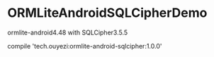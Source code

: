 # ORMLiteAndroidSQLCipherDemo

ormlite-android4.48 with SQLCipher3.5.5

compile 'tech.ouyezi:ormlite-android-sqlcipher:1.0.0'
